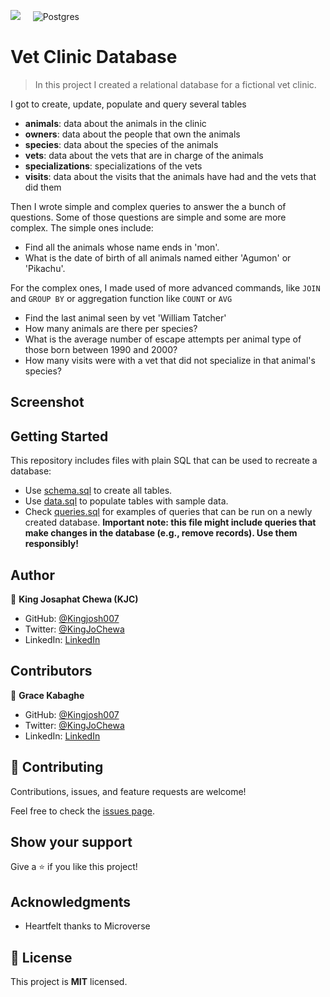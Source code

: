 ![](https://img.shields.io/badge/Microverse-blueviolet)  &nbsp; &nbsp;  ![Postgres](https://img.shields.io/badge/postgres-%23316192.svg?style=for-the-badge&logo=postgresql&logoColor=white)

# Vet Clinic Database

> In this project I created a relational database for a fictional vet clinic.

I got to create, update, populate and query several tables

- **animals**: data about the animals in the clinic
- **owners**: data about the people that own the animals
- **species**: data about the species of the animals
- **vets**: data about the vets that are in charge of the animals
- **specializations**: specializations of the vets
- **visits**: data about the visits that the animals have had and the vets that did them

Then I wrote simple and complex queries to answer the a bunch of questions.
Some of those questions are simple and some are more complex. 
The simple ones include:

- Find all the animals whose name ends in 'mon'.
- What is the date of birth of all animals named either 'Agumon' or 'Pikachu'.

For the complex ones, I made used of more advanced commands, like `JOIN` and `GROUP BY` or aggregation function like `COUNT` or `AVG`

- Find the last animal seen by vet 'William Tatcher'
- How many animals are there per species?
- What is the average number of escape attempts per animal type of those born between 1990 and 2000?
- How many visits were with a vet that did not specialize in that animal's species?


## Screenshot


## Getting Started

This repository includes files with plain SQL that can be used to recreate a database:

- Use [schema.sql](./schema.sql) to create all tables.
- Use [data.sql](./data.sql) to populate tables with sample data.
- Check [queries.sql](./queries.sql) for examples of queries that can be run on a newly created database. **Important note: this file might include queries that make changes in the database (e.g., remove records). Use them responsibly!**



## Author

👤 **King Josaphat Chewa (KJC)**

- GitHub: [@Kingjosh007](https://github.com/Kingjosh007)
- Twitter: [@KingJoChewa](https://twitter.com/KingJoChewa)
- LinkedIn: [LinkedIn](https://www.linkedin.com/in/king-josaphat-chewa/)

## Contributors

👤 **Grace Kabaghe**

- GitHub: [@Kingjosh007](https://github.com/Kingjosh007)
- Twitter: [@KingJoChewa](https://twitter.com/KingJoChewa)
- LinkedIn: [LinkedIn](https://www.linkedin.com/in/king-josaphat-chewa/)

## 🤝 Contributing

Contributions, issues, and feature requests are welcome!

Feel free to check the [issues page](../../issues/).

## Show your support

Give a ⭐️ if you like this project!

## Acknowledgments

- Heartfelt thanks to Microverse

## 📝 License

This project is **MIT** licensed.
